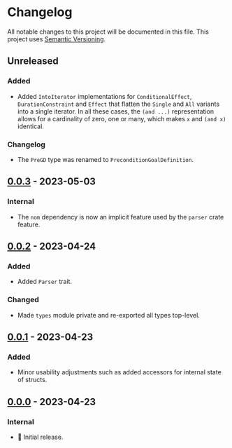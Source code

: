 # Changelog

All notable changes to this project will be documented in this file.
This project uses [Semantic Versioning](https://semver.org/spec/v2.0.0.html).

## Unreleased

### Added

- Added `IntoIterator` implementations for `ConditionalEffect`, `DurationConstraint`
  and `Effect` that flatten the `Single` and `All` variants into a single iterator.
  In all these cases, the `(and ...)` representation allows for a cardinality of
  zero, one or many, which makes `x` and `(and x)` identical.

### Changelog

- The `PreGD` type was renamed to `PreconditionGoalDefinition`.

## [0.0.3] - 2023-05-03

### Internal

- The `nom` dependency is now an implicit feature used by the `parser` crate feature. 

## [0.0.2] - 2023-04-24

### Added

- Added `Parser` trait.

### Changed

- Made `types` module private and re-exported all types top-level.

## [0.0.1] - 2023-04-23

### Added

- Minor usability adjustments such as added accessors for internal state of structs.

## [0.0.0] - 2023-04-23

### Internal

- 🎉 Initial release.

[0.0.3]: https://github.com/sunsided/pddl-rs/releases/tag/0.0.3
[0.0.2]: https://github.com/sunsided/pddl-rs/releases/tag/0.0.2
[0.0.1]: https://github.com/sunsided/pddl-rs/releases/tag/0.0.1
[0.0.0]: https://github.com/sunsided/pddl-rs/releases/tag/0.0.0
